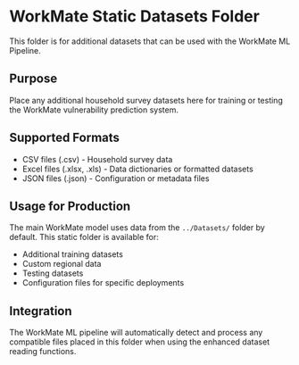 # WorkMate Static Datasets Folder

This folder is for additional datasets that can be used with the WorkMate ML Pipeline.

## Purpose

Place any additional household survey datasets here for training or testing the WorkMate vulnerability prediction system.

## Supported Formats

- CSV files (.csv) - Household survey data
- Excel files (.xlsx, .xls) - Data dictionaries or formatted datasets
- JSON files (.json) - Configuration or metadata files

## Usage for Production

The main WorkMate model uses data from the `../Datasets/` folder by default. This static folder is available for:

- Additional training datasets
- Custom regional data
- Testing datasets
- Configuration files for specific deployments

## Integration

The WorkMate ML pipeline will automatically detect and process any compatible files placed in this folder when using the enhanced dataset reading functions.

